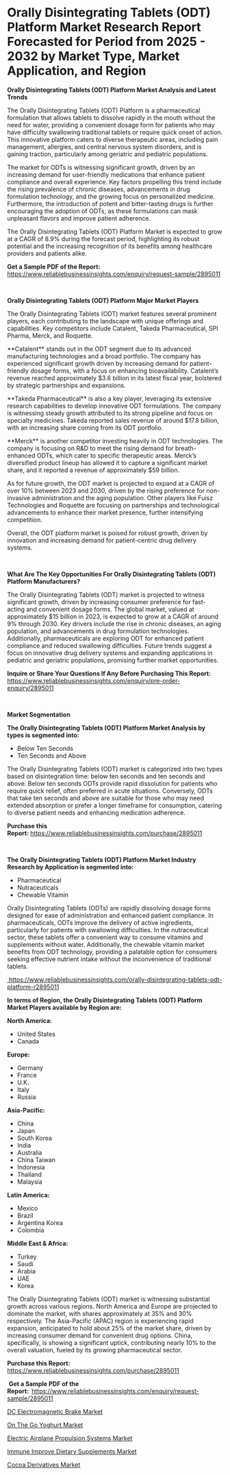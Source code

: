 <p><h1>Orally Disintegrating Tablets (ODT) Platform Market Research Report Forecasted for Period from 2025 -  2032 by Market Type, Market Application, and Region</h1></p><p><strong>Orally Disintegrating Tablets (ODT) Platform Market Analysis and Latest Trends</strong></p>
<p><p>The Orally Disintegrating Tablets (ODT) Platform is a pharmaceutical formulation that allows tablets to dissolve rapidly in the mouth without the need for water, providing a convenient dosage form for patients who may have difficulty swallowing traditional tablets or require quick onset of action. This innovative platform caters to diverse therapeutic areas, including pain management, allergies, and central nervous system disorders, and is gaining traction, particularly among geriatric and pediatric populations.</p><p>The market for ODTs is witnessing significant growth, driven by an increasing demand for user-friendly medications that enhance patient compliance and overall experience. Key factors propelling this trend include the rising prevalence of chronic diseases, advancements in drug formulation technology, and the growing focus on personalized medicine. Furthermore, the introduction of potent and bitter-tasting drugs is further encouraging the adoption of ODTs, as these formulations can mask unpleasant flavors and improve patient adherence.</p><p>The Orally Disintegrating Tablets (ODT) Platform Market is expected to grow at a CAGR of 8.9% during the forecast period, highlighting its robust potential and the increasing recognition of its benefits among healthcare providers and patients alike.</p></p>
<p><strong>Get a Sample PDF of the Report:&nbsp;</strong> <a href="https://www.reliablebusinessinsights.com/enquiry/request-sample/2895011?utm_campaign=1873&utm_medium=2&utm_source=Github&utm_content=ia&utm_term=15032025&utm_id=orally-disintegrating-tablets-odt-platform">https://www.reliablebusinessinsights.com/enquiry/request-sample/2895011</a></p>
<p>&nbsp;</p>
<p><strong>Orally Disintegrating Tablets (ODT) Platform Major Market Players</strong></p>
<p><p>The Orally Disintegrating Tablets (ODT) market features several prominent players, each contributing to the landscape with unique offerings and capabilities. Key competitors include Catalent, Takeda Pharmaceutical, SPI Pharma, Merck, and Roquette.</p><p>**Catalent** stands out in the ODT segment due to its advanced manufacturing technologies and a broad portfolio. The company has experienced significant growth driven by increasing demand for patient-friendly dosage forms, with a focus on enhancing bioavailability. Catalent’s revenue reached approximately $3.6 billion in its latest fiscal year, bolstered by strategic partnerships and expansions.</p><p>**Takeda Pharmaceutical** is also a key player, leveraging its extensive research capabilities to develop innovative ODT formulations. The company is witnessing steady growth attributed to its strong pipeline and focus on specialty medicines. Takeda reported sales revenue of around $17.8 billion, with an increasing share coming from its ODT portfolio.</p><p>**Merck** is another competitor investing heavily in ODT technologies. The company is focusing on R&D to meet the rising demand for breath-enhanced ODTs, which cater to specific therapeutic areas. Merck’s diversified product lineup has allowed it to capture a significant market share, and it reported a revenue of approximately $59 billion.</p><p>As for future growth, the ODT market is projected to expand at a CAGR of over 10% between 2023 and 2030, driven by the rising preference for non-invasive administration and the aging population. Other players like Fuisz Technologies and Roquette are focusing on partnerships and technological advancements to enhance their market presence, further intensifying competition.</p><p>Overall, the ODT platform market is poised for robust growth, driven by innovation and increasing demand for patient-centric drug delivery systems.</p></p>
<p>&nbsp;</p>
<p><strong>What Are The Key Opportunities For Orally Disintegrating Tablets (ODT) Platform Manufacturers?</strong></p>
<p><p>The Orally Disintegrating Tablets (ODT) market is projected to witness significant growth, driven by increasing consumer preference for fast-acting and convenient dosage forms. The global market, valued at approximately $15 billion in 2023, is expected to grow at a CAGR of around 9% through 2030. Key drivers include the rise in chronic diseases, an aging population, and advancements in drug formulation technologies. Additionally, pharmaceuticals are exploring ODT for enhanced patient compliance and reduced swallowing difficulties. Future trends suggest a focus on innovative drug delivery systems and expanding applications in pediatric and geriatric populations, promising further market opportunities.</p></p>
<p><strong>Inquire or Share Your Questions If Any Before Purchasing This Report:</strong> <a href="https://www.reliablebusinessinsights.com/enquiry/pre-order-enquiry/2895011?utm_campaign=1873&utm_medium=2&utm_source=Github&utm_content=ia&utm_term=15032025&utm_id=orally-disintegrating-tablets-odt-platform">https://www.reliablebusinessinsights.com/enquiry/pre-order-enquiry/2895011</a></p>
<p>&nbsp;</p>
<p><strong>Market Segmentation</strong></p>
<p><strong>The Orally Disintegrating Tablets (ODT) Platform Market Analysis by types is segmented into:</strong></p>
<p><ul><li>Below Ten Seconds</li><li>Ten Seconds and Above</li></ul></p>
<p><p>The Orally Disintegrating Tablets (ODT) market is categorized into two types based on disintegration time: below ten seconds and ten seconds and above. Below ten seconds ODTs provide rapid dissolution for patients who require quick relief, often preferred in acute situations. Conversely, ODTs that take ten seconds and above are suitable for those who may need extended absorption or prefer a longer timeframe for consumption, catering to diverse patient needs and enhancing medication adherence.</p></p>
<p><strong>Purchase this Report:&nbsp;</strong><a href="https://www.reliablebusinessinsights.com/purchase/2895011?utm_campaign=1873&utm_medium=2&utm_source=Github&utm_content=ia&utm_term=15032025&utm_id=orally-disintegrating-tablets-odt-platform">https://www.reliablebusinessinsights.com/purchase/2895011</a></p>
<p>&nbsp;</p>
<p><strong>The Orally Disintegrating Tablets (ODT) Platform Market Industry Research by Application is segmented into:</strong></p>
<p><ul><li>Pharmaceutical</li><li>Nutraceuticals</li><li>Chewable Vitamin</li></ul></p>
<p><p>Orally Disintegrating Tablets (ODTs) are rapidly dissolving dosage forms designed for ease of administration and enhanced patient compliance. In pharmaceuticals, ODTs improve the delivery of active ingredients, particularly for patients with swallowing difficulties. In the nutraceutical sector, these tablets offer a convenient way to consume vitamins and supplements without water. Additionally, the chewable vitamin market benefits from ODT technology, providing a palatable option for consumers seeking effective nutrient intake without the inconvenience of traditional tablets.</p></p>
<p><a href="https://www.reliablebusinessinsights.com/orally-disintegrating-tablets-odt-platform-r2895011?utm_campaign=1873&utm_medium=2&utm_source=Github&utm_content=ia&utm_term=15032025&utm_id=orally-disintegrating-tablets-odt-platform">&nbsp;https://www.reliablebusinessinsights.com/orally-disintegrating-tablets-odt-platform-r2895011</a></p>
<p><strong>In terms of Region, the Orally Disintegrating Tablets (ODT) Platform Market Players available by Region are:</strong></p>
<p>
    <p> <strong> North America: </strong>
        <ul>
            <li>United States</li>
            <li>Canada</li>
        </ul>
        </p> 
    <p> <strong> Europe: </strong>
        <ul>
            <li>Germany</li>
            <li>France</li>
            <li>U.K.</li>
            <li>Italy</li>
            <li>Russia</li>
        </ul>
        </p> 
    <p> <strong> Asia-Pacific: </strong>
        <ul>
            <li>China</li>
            <li>Japan</li>
            <li>South Korea</li>
            <li>India</li>
            <li>Australia</li>
            <li>China Taiwan</li>
            <li>Indonesia</li>
            <li>Thailand</li>
            <li>Malaysia</li>
        </ul>
        </p> 
    <p> <strong> Latin America: </strong>
        <ul>
            <li>Mexico</li>
            <li>Brazil</li>
            <li>Argentina Korea</li>
            <li>Colombia</li>
        </ul>
        </p> 
    <p> <strong> Middle East & Africa: </strong>
        <ul>
            <li>Turkey</li>
            <li>Saudi</li>
            <li>Arabia</li>
            <li>UAE</li>
            <li>Korea</li>
        </ul>
    </p>
    </p>
<p><p>The Orally Disintegrating Tablets (ODT) market is witnessing substantial growth across various regions. North America and Europe are projected to dominate the market, with shares approximately at 35% and 30% respectively. The Asia-Pacific (APAC) region is experiencing rapid expansion, anticipated to hold about 25% of the market share, driven by increasing consumer demand for convenient drug options. China, specifically, is showing a significant uptick, contributing nearly 10% to the overall valuation, fueled by its growing pharmaceutical sector.</p></p>
<p><strong>Purchase this Report: </strong><a href="https://www.reliablebusinessinsights.com/purchase/2895011?utm_campaign=1873&utm_medium=2&utm_source=Github&utm_content=ia&utm_term=15032025&utm_id=orally-disintegrating-tablets-odt-platform">https://www.reliablebusinessinsights.com/purchase/2895011</a></p>
<p>&nbsp;<strong>Get a Sample PDF of the Report:&nbsp;&nbsp;</strong><a href="https://www.reliablebusinessinsights.com/enquiry/request-sample/2895011?utm_campaign=1873&utm_medium=2&utm_source=Github&utm_content=ia&utm_term=15032025&utm_id=orally-disintegrating-tablets-odt-platform">https://www.reliablebusinessinsights.com/enquiry/request-sample/2895011</a></p>
<p><strong></strong></p>
<p><p><a href="https://github.com/tauchzuazoli/Market-Research-Report-List-1/blob/main/dc-electromagnetic-brake-market.md?utm_campaign=1873&utm_medium=2&utm_source=Github&utm_content=ia&utm_term=15032025&utm_id=orally-disintegrating-tablets-odt-platform">DC Electromagnetic Brake Market</a></p><p><a href="https://www.linkedin.com/pulse/go-yoghurt-market-evolution-regional-adaptations-innovation-qclwe?utm_campaign=1873&utm_medium=2&utm_source=Github&utm_content=ia&utm_term=15032025&utm_id=orally-disintegrating-tablets-odt-platform">On The Go Yoghurt Market</a></p><p><a href="https://github.com/zappasuccofz/Market-Research-Report-List-1/blob/main/electric-airplane-propulsion-systems-market.md?utm_campaign=1873&utm_medium=2&utm_source=Github&utm_content=ia&utm_term=15032025&utm_id=orally-disintegrating-tablets-odt-platform">Electric Airplane Propulsion Systems Market</a></p><p><a href="https://www.linkedin.com/pulse/key-metrics-immune-improve-dietary-supplements-market-report-jyp5e?utm_campaign=1873&utm_medium=2&utm_source=Github&utm_content=ia&utm_term=15032025&utm_id=orally-disintegrating-tablets-odt-platform">Immune Improve Dietary Supplements Market</a></p><p><a href="https://www.linkedin.com/pulse/cocoa-derivatives-market-report-industry-drivers-challenges-s3lge?utm_campaign=1873&utm_medium=2&utm_source=Github&utm_content=ia&utm_term=15032025&utm_id=orally-disintegrating-tablets-odt-platform">Cocoa Derivatives Market</a></p></p>